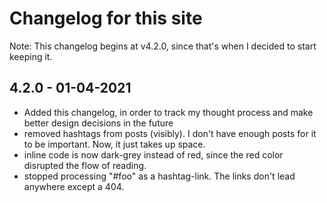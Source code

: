 # Changelog for this site

Note: This changelog begins at v4.2.0, since that's when I decided to start keeping it.
<!-- Write that what AND why, in order to track my thought process throughout development, and not revert changes left and right. -->

## 4.2.0 - 01-04-2021
- Added this changelog, in order to track my thought process and make better design decisions in the future
- removed hashtags from posts (visibly). I don't have enough posts for it to be important. Now, it just takes up space.
- inline code is now dark-grey instead of red, since the red color disrupted the flow of reading.
- stopped processing "#foo" as a hashtag-link. The links don't lead anywhere except a 404.
